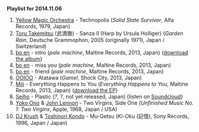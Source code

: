 **Playlist for 2014.11.06**

1. [Yellow Magic Orchestra](http://musicbrainz.org/artist/ac5af671-1df0-4312-8b7b-e61992ecc883) - Technopolis (_Solid State Survivor_, Alfa Records, 1979, Japan)
1. [Toru Takemitsu](http://musicbrainz.org/artist/4e871dff-df89-45f5-857f-28067cdc9d5e) (武満徹) - Sanza II (Harp by Ursula Holliger) (_Garden Rain_, Deutsche Grammophon, 2005 (originally 1971), Japan / Switzerland)
1. [bo en](http://musicbrainz.org/artist/ca6cf12d-ed80-4b57-954b-df81715ca8de) - intro (_pale machine_, Maltine Records, 2013, Japan) {[download the album](http://maltinerecords.cs8.biz/123.html)}
1. [bo en](http://musicbrainz.org/artist/ca6cf12d-ed80-4b57-954b-df81715ca8de) - miss you (_pale machine_, Maltine Records, 2013, Japan)
1. [bo en](http://musicbrainz.org/artist/ca6cf12d-ed80-4b57-954b-df81715ca8de) - friend (_pale machine_, Maltine Records, 2013, Japan)
1. [OOIOO](http://musicbrainz.org/artist/8ee72e86-d75b-4e18-9116-41a10ff92703) - Atatawa (_Gamel_, Shock City, 2013, Japan)
1. [Miii](http://musicbrainz.org/artist/dd68ea57-7fb7-4a23-9593-a6ae83aa8bae) - Everything Happens to You (_Everything Happens to You_, Maltine Records, 2013, Japan) {[download the EP](http://maltinerecords.cs8.biz/128.html)}
1. [Seiho](http://musicbrainz.org/artist/381f7091-1a6c-446b-8421-10d58e481b9c) - Plastic (_?_, ?, not yet released, Japan) {listen on [Soundcloud](https://soundcloud.com/seiho/seihoplastic)}
1. [Yoko Ono](http://musicbrainz.org/artist/b0b33754-a664-43b7-ba00-be0dc4ec2396) & [John Lennon](http://musicbrainz.org/artist/4d5447d7-c61c-4120-ba1b-d7f471d385b9) - Two Virgins, Side One  (_Unfinished Music No. 1: Two Virgins_, Apple, 1968, Japan / USA)
1. [DJ Krush](http://musicbrainz.org/artist/38d16213-25ba-450d-8665-4e08548e62e3) & [Toshinori Kondo](http://musicbrainz.org/artist/2e0f7014-ce5e-4ce1-a3d9-f52c249482dc) - Mu-Getsu (_Ki-Oku_ (記憶), Sony Records, 1996, Japan / Japan)
